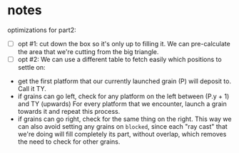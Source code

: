# notes

optimizations for part2:
- [ ] opt #1: cut down the box so it's only up to filling it.
We can pre-calculate the area that we're cutting from the big triangle.
- [ ] opt #2:
We can use a different table to fetch easily which positions to settle on:
- get the first platform that our currently launched grain (P) will deposit to.
  Call it TY.
- if grains can go left, check for any platform on the left between (P.y + 1) and TY (upwards)
     For every platform that we encounter, launch a grain towards it and repeat this process.
- if grains can go right, check for the same thing on the right.
This way we can also avoid setting any grains on `blocked`, since each "ray
cast" that we're doing will fill completely its part, without overlap, which
removes the need to check for other grains.
